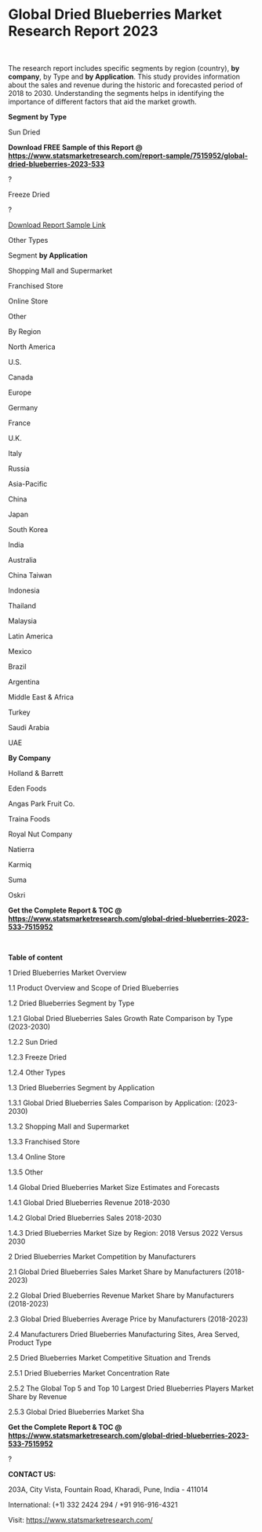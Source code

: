 <h1>Global Dried Blueberries Market Research Report 2023</h1><br/><p>The research report includes specific segments by region (country), <strong>by company</strong>, by Type and <strong>by Application</strong>. This study provides information about the sales and revenue during the historic and forecasted period of 2018 to 2030. Understanding the segments helps in identifying the importance of different factors that aid the market growth.</p>
 
 
 
 <p><strong>Segment by Type</strong></p>
 
 
 
 <p>Sun Dried</p>
 
 
 
 <div><b>Download FREE Sample of this Report @ <a href="https://www.statsmarketresearch.com/download-free-sample/7515952/global-dried-blueberries-2023-533">https://www.statsmarketresearch.com/report-sample/7515952/global-dried-blueberries-2023-533</a></b></div>
 
 
 
 <p>? </p>
 
 
 
 <p>Freeze Dried</p>
 
 
 
 <p>? </p>
 
 
 
 <p><a href="https://www.statsmarketresearch.com/download-free-sample/7515952/global-dried-blueberries-2023-533">Download Report Sample Link</a></p>
 
 
 
 <p>Other Types</p>
 
 
 
 <p>Segment <strong>by Application</strong></p>
 
 
 
 <p>Shopping Mall and Supermarket</p>
 
 
 
 <p>Franchised Store</p>
 
 
 
 <p>Online Store</p>
 
 
 
 <p>Other</p>
 
 
 
 <p>By Region</p>
 
 
 
 <p>North America</p>
 
 
 
 <p>U.S.</p>
 
 
 
 <p>Canada</p>
 
 
 
 <p>Europe</p>
 
 
 
 <p>Germany</p>
 
 
 
 <p>France</p>
 
 
 
 <p>U.K.</p>
 
 
 
 <p>Italy</p>
 
 
 
 <p>Russia</p>
 
 
 
 <p>Asia-Pacific</p>
 
 
 
 <p>China</p>
 
 
 
 <p>Japan</p>
 
 
 
 <p>South Korea</p>
 
 
 
 <p>India</p>
 
 
 
 <p>Australia</p>
 
 
 
 <p>China Taiwan</p>
 
 
 
 <p>Indonesia</p>
 
 
 
 <p>Thailand</p>
 
 
 
 <p>Malaysia</p>
 
 
 
 <p>Latin America</p>
 
 
 
 <p>Mexico</p>
 
 
 
 <p>Brazil</p>
 
 
 
 <p>Argentina</p>
 
 
 
 <p>Middle East & Africa</p>
 
 
 
 <p>Turkey</p>
 
 
 
 <p>Saudi Arabia</p>
 
 
 
 <p>UAE</p>
 
 
 
 <p><strong>By Company</strong></p>
 
 
 
 <p>Holland & Barrett</p>
 
 
 
 <p>Eden Foods</p>
 
 
 
 <p>Angas Park Fruit Co.</p>
 
 
 
 <p>Traina Foods</p>
 
 
 
 <p>Royal Nut Company</p>
 
 
 
 <p>Natierra</p>
 
 
 
 <p>Karmiq</p>
 
 
 
 <p>Suma</p>
 
 
 
 <p>Oskri</p>
 
 
 
 <div><b>Get the Complete Report & TOC @ <a href="https://www.statsmarketresearch.com/global-dried-blueberries-2023-533-7515952">https://www.statsmarketresearch.com/global-dried-blueberries-2023-533-7515952</a></b></div>
 
 
 
 <p><br />
 
 <b>Table of content</b></p>
 
 
 
 <p>1 Dried Blueberries Market Overview<br />
 
 1.1 Product Overview and Scope of Dried Blueberries<br />
 
 1.2 Dried Blueberries Segment by Type<br />
 
 1.2.1 Global Dried Blueberries Sales Growth Rate Comparison by Type (2023-2030)<br />
 
 1.2.2 Sun Dried<br />
 
 1.2.3 Freeze Dried<br />
 
 1.2.4 Other Types<br />
 
 1.3 Dried Blueberries Segment by Application<br />
 
 1.3.1 Global Dried Blueberries Sales Comparison by Application: (2023-2030)<br />
 
 1.3.2 Shopping Mall and Supermarket<br />
 
 1.3.3 Franchised Store<br />
 
 1.3.4 Online Store<br />
 
 1.3.5 Other<br />
 
 1.4 Global Dried Blueberries Market Size Estimates and Forecasts<br />
 
 1.4.1 Global Dried Blueberries Revenue 2018-2030<br />
 
 1.4.2 Global Dried Blueberries Sales 2018-2030<br />
 
 1.4.3 Dried Blueberries Market Size by Region: 2018 Versus 2022 Versus 2030<br />
 
 2 Dried Blueberries Market Competition by Manufacturers<br />
 
 2.1 Global Dried Blueberries Sales Market Share by Manufacturers (2018-2023)<br />
 
 2.2 Global Dried Blueberries Revenue Market Share by Manufacturers (2018-2023)<br />
 
 2.3 Global Dried Blueberries Average Price by Manufacturers (2018-2023)<br />
 
 2.4 Manufacturers Dried Blueberries Manufacturing Sites, Area Served, Product Type<br />
 
 2.5 Dried Blueberries Market Competitive Situation and Trends<br />
 
 2.5.1 Dried Blueberries Market Concentration Rate<br />
 
 2.5.2 The Global Top 5 and Top 10 Largest Dried Blueberries Players Market Share by Revenue<br />
 
 2.5.3 Global Dried Blueberries Market Sha</p>
 
 
 
 <div><b>Get the Complete Report & TOC @ <a href="https://www.statsmarketresearch.com/global-dried-blueberries-2023-533-7515952">https://www.statsmarketresearch.com/global-dried-blueberries-2023-533-7515952</a></b></div>
 
 
 
 <p>? </p>
 
 
 
 <p><b>CONTACT US:</b><br />
 
 203A, City Vista, Fountain Road, Kharadi, Pune, India - 411014<br />
 
 International: (+1) 332 2424 294 / +91 916-916-4321<br />
 
 Visit: <a href="https://www.statsmarketresearch.com/">https://www.statsmarketresearch.com/</a></p>